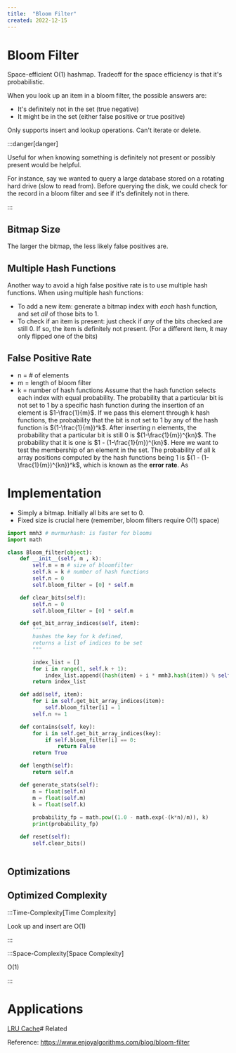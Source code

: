 ```yaml
---
title:  "Bloom Filter"
created: 2022-12-15
---
```





# Bloom Filter
Space-efficient O(1) hashmap. Tradeoff for the space efficiency is that it's probabilistic.

When you look up an item in a bloom filter, the possible answers are:
- It's definitely not in the set (true negative)
- It might be in the set (either false positive or true positive)

Only supports insert and lookup operations. Can't iterate or delete.


:::danger[danger] 

Useful for when knowing something is definitely not present or possibly present would be helpful. 

For instance, say we wanted to query a large database stored on a rotating hard drive (slow to read from). Before querying the disk, we could check for the record in a bloom filter and see if it's definitely not in there.

:::

## Bitmap Size
The larger the bitmap, the less likely false positives are.

## Multiple Hash Functions
Another way to avoid a high false positive rate is to use multiple hash functions.
When using multiple hash functions:
- To add a new item: generate a bitmap index with _each_ hash function, and set _all_ of those bits to 1.
- To check if an item is present: just check if _any_ of the bits checked are still 0. If so, the item is definitely not present. (For a different item, it may only flipped one of the bits)

## False Positive Rate
- n = # of elements
- m = length of bloom filter
- k = number of hash functions
Assume that the hash function selects each index with equal probability. 
The probability that a particular bit is not set to 1 by a specific hash function during the insertion of an element is $1-\frac{1}{m}$.
If we pass this element through k hash functions, the probability that the bit is not set to 1 by any of the hash function is $(1-\frac{1}{m})^k$.
After inserting n elements, the probability that a particular bit is still 0 is $(1-\frac{1}{m})^{kn}$.
The probability that it is one is $1 - (1-\frac{1}{m})^{kn}$.
Here we want to test the membership of an element in the set. The probability of all k array positions computed by the hash functions being 1 is $(1 - (1-\frac{1}{m})^{kn})^k$, which is known as the **error rate**.
As 

# Implementation
- Simply a bitmap. Initially all bits are set to 0. 
- Fixed size is crucial here (remember, bloom filters require O(1) space)


```python
import mmh3 # murmurhash: is faster for blooms
import math

class Bloom_filter(object):
	def __init__(self, m , k):
		self.m = m # size of bloomfilter
		self.k = k # number of hash functions
		self.n = 0
		self.bloom_filter = [0] * self.m

	def clear_bits(self):
		self.n = 0
		self.bloom_filter = [0] * self.m

	def get_bit_array_indices(self, item):
		"""
		hashes the key for k defined, 
		returns a list of indices to be set 
		"""

		index_list = []
		for i in range(1, self.k + 1):
			index_list.append((hash(item) + i * mmh3.hash(item)) % self.m)
		return index_list

	def add(self, item):
		for i in self.get_bit_array_indices(item):
			self.bloom_filter[i] = 1
		self.n += 1

	def contains(self, key):
		for i in self.get_bit_array_indices(key):
			if self.bloom_filter[i] == 0:
				return False
		return True

	def length(self):
		return self.n

	def generate_stats(self):
		n = float(self.n)
		m = float(self.m)
		k = float(self.k)
	
		probability_fp = math.pow((1.0 - math.exp(-(k*n)/m)), k)
		print(probability_fp)

	def reset(self):
		self.clear_bits()
			
```

## Optimizations

## Optimized Complexity

:::Time-Complexity[Time Complexity] 

Look up and insert are O(1)

:::

:::Space-Complexity[Space Complexity] 

O(1)

:::

# Applications
[LRU Cache](</docs/Algorithms/Advanced Data Structures/LRU Cache.md>)# Related

Reference: https://www.enjoyalgorithms.com/blog/bloom-filter